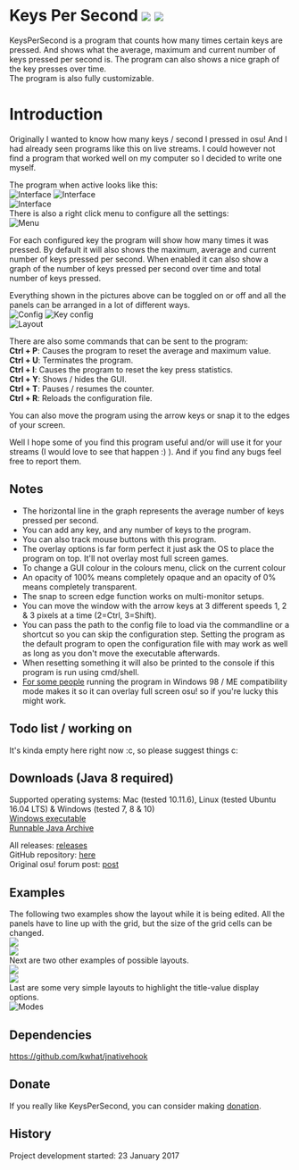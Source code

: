# Keys Per Second ![](https://img.shields.io/github/release/RoanH/KeysPerSecond.svg) ![](https://img.shields.io/github/downloads/RoanH/KeysPerSecond/total.svg)

KeysPerSecond is a program that counts how many times certain keys are pressed. And shows what the average, maximum and current number of keys pressed per second is. The program can also shows a nice graph of the key presses over time.    
The program is also fully customizable.   

# Introduction
Originally I wanted to know how many keys / second I pressed in osu! And I had already seen programs like this on live streams.
I could however not find a program that worked well on my computer so I decided to write one myself.

The program when active looks like this:    
![Interface](http://i.imgur.com/9cCzB0Q.png)  ![Interface](http://i.imgur.com/bLQXABw.png)    
![Interface](https://i.imgur.com/2HgRJwO.png)    
There is also a right click menu to configure all the settings:    
![Menu](https://i.imgur.com/lltS2NK.png)    

For each configured key the program will show how many times it was pressed. By default it will also shows the maximum, average and current number of keys pressed per second.
When enabled it can also show a graph of the number of keys pressed per second over time and total number of keys pressed.

Everything shown in the pictures above can be toggled on or off and all the panels can be arranged in a lot of different ways.      
![Config](https://i.imgur.com/QcEm7Og.png)  ![Key config](https://i.imgur.com/Zjuc7Na.png)    
![Layout](https://i.imgur.com/w61exGO.png)    

There are also some commands that can be sent to the program:    
**Ctrl + P**: Causes the program to reset the average and maximum value.    
**Ctrl + U**: Terminates the program.    
**Ctrl + I**: Causes the program to reset the key press statistics.    
**Ctrl + Y**: Shows / hides the GUI.    
**Ctrl + T**: Pauses / resumes the counter.    
**Ctrl + R**: Reloads the configuration file.

You can also move the program using the arrow keys or snap it to the edges of your screen.

Well I hope some of you find this program useful and/or will use it for your streams (I would love to see that happen  :) ).
And if you find any bugs feel free to report them.

## Notes
- The horizontal line in the graph represents the average number of keys pressed per second.
- You can add any key, and any number of keys to the program.
- You can also track mouse buttons with this program.
- The overlay options is far form perfect it just ask the OS to place the program on top. It'll not overlay most full screen games.
- To change a GUI colour in the colours menu, click on the current colour
- An opacity of 100% means completely opaque and an opacity of 0% means completely transparent.
- The snap to screen edge function works on multi-monitor setups.
- You can move the window with the arrow keys at 3 different speeds 1, 2 & 3 pixels at a time (2=Ctrl, 3=Shift).
- You can pass the path to the config file to load via the commandline or a shortcut so you can skip the configuration step. Setting the program as the default program to open the configuration file with may work as well as long as you don't move the executable afterwards.
- When resetting something it will also be printed to the console if this program is run using cmd/shell.    
- [For some people](https://youtu.be/E_WHAaI_-Zw) running the program in Windows 98 / ME compatibility mode makes it so it can overlay full screen osu! so if you're lucky this might work.

## Todo list / working on
It's kinda empty here right now :c, so please suggest things c:

## Downloads (Java 8 required)
Supported operating systems: Mac (tested 10.11.6), Linux (tested Ubuntu 16.04 LTS) & Windows (tested 7, 8 & 10)    
[Windows executable](https://github.com/RoanH/KeysPerSecond/releases/download/v8.2/KeysPerSecond-v8.2.exe)    
[Runnable Java Archive](https://github.com/RoanH/KeysPerSecond/releases/download/v8.2/KeysPerSecond-v8.2.jar)

All releases: [releases](https://github.com/RoanH/KeysPerSecond/releases)    
GitHub repository: [here](https://github.com/RoanH/KeysPerSecond)    
Original osu! forum post: [post](https://osu.ppy.sh/community/forums/topics/552405)    

## Examples
The following two examples show the layout while it is being edited. All the panels have to line up with the grid, but the size of the grid cells can be changed.    
![](https://i.imgur.com/kfXaqwX.png)    
![](https://i.imgur.com/DP5MNVq.png)    
Next are two other examples of possible layouts.    
![](https://i.imgur.com/ImE4zTU.png)    
![](https://i.imgur.com/fBgohIA.png)    
Last are some very simple layouts to highlight the title-value display options.    
![Modes](https://i.imgur.com/gNYCSb9.png)      

## Dependencies
https://github.com/kwhat/jnativehook

## Donate
If you really like KeysPerSecond, you can consider making [donation](https://www.paypal.me/KeysPerSecond).

## History
Project development started: 23 January 2017

